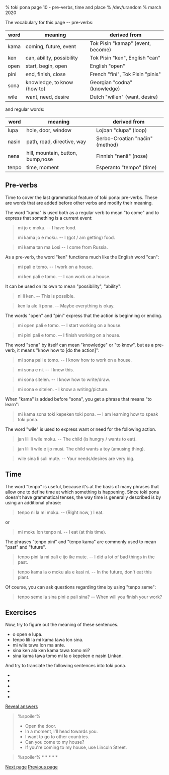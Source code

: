 % toki pona page 10 - pre-verbs, time and place
% /dev/urandom
% march 2020

The vocabulary for this page -- pre-verbs:

| word  | meaning                          | derived from                     |
|-------|----------------------------------|----------------------------------|
| kama  | coming, future, event            | Tok Pisin "kamap" (event, become)|
| ken   | can, ability, possibility        | Tok Pisin "ken", English "can"   |
| open  | start, begin, open               | English "open"                   |
| pini  | end, finish, close               | French "fini", Tok Pisin "pinis" |
| sona  | knowledge, to know (how to)      | Georgian "codna" (knowledge)     |
| wile  | want, need, desire               | Dutch "willen" (want, desire)    |

and regular words:

| word  | meaning                          | derived from                     |
|-------|----------------------------------|----------------------------------|
| lupa  | hole, door, window               | Lojban "clupa" (loop)            |
| nasin | path, road, directive, way       | Serbo-Croatian "način" (method)  |
| nena  | hill, mountain, button, bump,nose| Finnish "nenä" (nose)            |
| tenpo | time, moment                     | Esperanto "tempo" (time)         |

## Pre-verbs

Time to cover the last grammatical feature of toki pona: pre-verbs. These are
words that are added before other verbs and modify their meaning.

The word "kama" is used both as a regular verb to mean "to come" and to express
that something is a current event:

> mi jo e moku. -- I have food.
>
> mi kama jo e moku. -- I (got / am getting) food.

> mi kama tan ma Losi -- I come from Russia.

As a pre-verb, the word "ken" functions much like the English word "can":

> mi pali e tomo. -- I work on a house.
>
> mi ken pali e tomo. -- I can work on a house.

It can be used on its own to mean "possibility", "ability":

> ni li ken. -- This is possible.

> ken la ale li pona. -- Maybe everything is okay.

The words "open" and "pini" express that the action is beginning or ending.

> mi open pali e tomo. -- I start working on a house.

> mi pini pali e tomo. -- I finish working on a house.

The word "sona" by itself can mean "knowledge" or "to know", but as a pre-verb,
it means "know how to [do the action]":

> mi sona pali e tomo. -- I know how to work on a house.

> mi sona e ni. -- I know this.

> mi sona sitelen. -- I know how to write/draw.

> mi sona e sitelen. - I know a writing/picture.

When "kama" is added before "sona", you get a phrase that means "to learn":

> mi kama sona toki kepeken toki pona. -- I am learning how to speak toki pona.

The word "wile" is used to express want or need for the following action.

> jan lili li wile moku. -- The child (is hungry / wants to eat).

> jan lili li wile e ijo musi. The child wants a toy (amusing thing).

> wile sina li suli mute. -- Your needs/desires are very big.

## Time

The word "tenpo" is useful, because it's at the basis of many phrases that allow
one to define time at which something is happening. Since toki pona doesn't have
grammatical tenses, the way time is generally described is by using an
additional phrase:

> tenpo ni la mi moku. -- (Right now, ) I eat.

or 

> mi moku lon tenpo ni. -- I eat (at this time).

The phrases "tenpo pini" and "tenpo kama" are commonly used to mean "past" and
"future".

> tenpo pini la mi pali e ijo ike mute. -- I did a lot of bad things in the
> past.

> tenpo kama la o moku ala e kasi ni. -- In the future, don't eat this plant.

Of course, you can ask questions regarding time by using "tenpo seme":

> tenpo seme la sina pini e pali sina? -- When will you finish your work?

## Exercises

Now, try to figure out the meaning of these sentences.

* o open e lupa. 
* tenpo lili la mi kama tawa lon sina.
* mi wile tawa lon ma ante.
* sina ken ala ken kama tawa tomo mi?
* sina kama tawa tomo mi la o kepeken e nasin Linkan.

And try to translate the following sentences into toki pona.

* 
* 
* 
* 
* 

<a name="answers" href="#answers" onclick="revealSpoilers();">Reveal answers</a>

> %spoiler%
> * Open the door.
> * In a moment, I'll head towards you.
> * I want to go to other countries.
> * Can you come to my house?
> * If you're coming to my house, use Lincoln Street.

> %spoiler%
> * 
> * 
> * 
> * 
> * 

[Next page](11.html) [Previous page](9.html)
